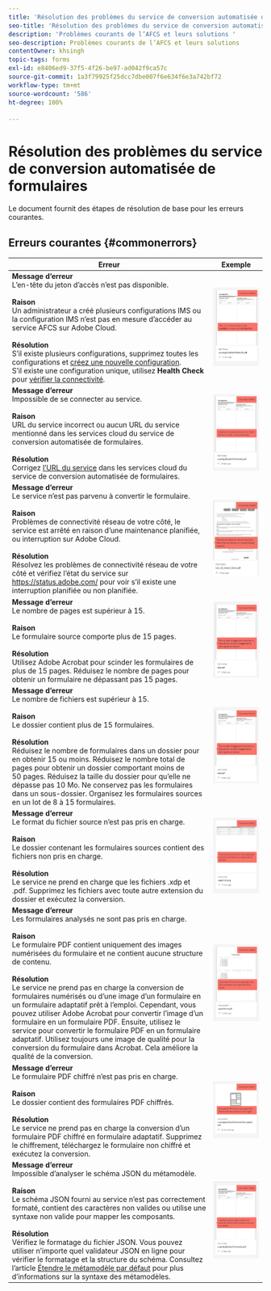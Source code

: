 ```yaml
---
title: 'Résolution des problèmes du service de conversion automatisée de formulaires '
seo-title: 'Résolution des problèmes du service de conversion automatisée de formulaires (AFCS) '
description: 'Problèmes courants de l’AFCS et leurs solutions '
seo-description: Problèmes courants de l’AFCS et leurs solutions
contentOwner: khsingh
topic-tags: forms
exl-id: e8406ed9-37f5-4f26-be97-ad042f9ca57c
source-git-commit: 1a3f79925f25dcc7dbe007f6e634f6e3a742bf72
workflow-type: tm+mt
source-wordcount: '586'
ht-degree: 100%

---
```


# Résolution des problèmes du service de conversion automatisée de formulaires

Le document fournit des étapes de résolution de base pour les erreurs courantes.

<!--The article provides information on installation, configuration and administration issues that may arise in an Automated Forms Conversion Service production environment. -->

## Erreurs courantes {#commonerrors}

| Erreur | Exemple |
|--- |--- |
| **Message d’erreur** <br> L’en-tête du jeton d’accès n’est pas disponible. <br><br> **Raison** <br> Un administrateur a créé plusieurs configurations IMS ou la configuration IMS n’est pas en mesure d’accéder au service AFCS sur Adobe Cloud. <br><br>**Résolution** <br> S’il existe plusieurs configurations, supprimez toutes les configurations et [créez une nouvelle configuration](configure-service.md#obtainpubliccertificates). <br> S’il existe une configuration unique, utilisez **Health Check** pour [vérifier la connectivité](configure-service.md#createintegrationoption). | ![L’en-tête du jeton d’accès n’est pas disponible](assets/invalid-ims-configurations.png) |
| **Message d’erreur** <br> Impossible de se connecter au service.  <br><br>**Raison** <br> URL du service incorrect ou aucun URL du service mentionné dans les services cloud du service de conversion automatisée de formulaires. <br><br>**Résolution** <br> Corrigez [l’URL du service](configure-service.md#configure-the-cloud-service) dans les services cloud du service de conversion automatisée de formulaires. | ![Impossible de se connecter au service.](assets/wrong-service-url-configured.png) |
| **Message d’erreur** <br> Le service n’est pas parvenu à convertir le formulaire.  <br><br>**Raison** <br> Problèmes de connectivité réseau de votre côté, le service est arrêté en raison d’une maintenance planifiée, ou interruption sur Adobe Cloud. <br><br>**Résolution** <br> Résolvez les problèmes de connectivité réseau de votre côté et vérifiez l’état du service sur https://status.adobe.com/ pour voir s’il existe une interruption planifiée ou non planifiée. | ![Impossible de se connecter au service.](assets/conversion-failure.png) |
| **Message d’erreur** <br> Le nombre de pages est supérieur à 15.  <br><br>**Raison** <br> Le formulaire source comporte plus de 15 pages.  <br><br>**Résolution** <br> Utilisez Adobe Acrobat pour scinder les formulaires de plus de 15 pages. Réduisez le nombre de pages pour obtenir un formulaire ne dépassant pas 15 pages. | ![Impossible de se connecter au service.](assets/number-of-pages.png) |
| **Message d’erreur** <br> Le nombre de fichiers est supérieur à 15.  <br><br>**Raison** <br>  Le dossier contient plus de 15 formulaires. <br><br>**Résolution** <br> Réduisez le nombre de formulaires dans un dossier pour en obtenir 15 ou moins. Réduisez le nombre total de pages pour obtenir un dossier comportant moins de 50 pages. Réduisez la taille du dossier pour qu’elle ne dépasse pas 10 Mo. Ne conservez pas les formulaires dans un sous-dossier. Organisez les formulaires sources en un lot de 8 à 15 formulaires. | ![Impossible de se connecter au service.](assets/number-of-pages.png) |
| **Message d’erreur** <br> Le format du fichier source n’est pas pris en charge.  <br><br>**Raison** <br> Le dossier contenant les formulaires sources contient des fichiers non pris en charge. <br><br>**Résolution** <br> Le service ne prend en charge que les fichiers .xdp et .pdf. Supprimez les fichiers avec toute autre extension du dossier et exécutez la conversion. | ![Impossible de se connecter au service.](assets/unsupported-file-formats.png) |
| **Message d’erreur** <br> Les formulaires analysés ne sont pas pris en charge.  <br><br>**Raison** <br> Le formulaire PDF contient uniquement des images numérisées du formulaire et ne contient aucune structure de contenu. <br><br>**Résolution** <br> Le service ne prend pas en charge la conversion de formulaires numérisés ou d’une image d’un formulaire en un formulaire adaptatif prêt à l’emploi. Cependant, vous pouvez utiliser Adobe Acrobat pour convertir l’image d’un formulaire en un formulaire PDF. Ensuite, utilisez le service pour convertir le formulaire PDF en un formulaire adaptatif. Utilisez toujours une image de qualité pour la conversion du formulaire dans Acrobat. Cela améliore la qualité de la conversion. | ![Impossible de se connecter au service.](assets/scanned-forms-error.png) |
| **Message d’erreur** <br> Le formulaire PDF chiffré n’est pas pris en charge.  <br><br>**Raison** <br> Le dossier contient des formulaires PDF chiffrés. <br><br>**Résolution** <br> Le service ne prend pas en charge la conversion d’un formulaire PDF chiffré en formulaire adaptatif. Supprimez le chiffrement, téléchargez le formulaire non chiffré et exécutez la conversion. | ![Impossible de se connecter au service.](assets/secured-pdf-form.png) |
| **Message d’erreur** <br> Impossible d’analyser le schéma JSON du métamodèle.  <br><br>**Raison** <br> Le schéma JSON fourni au service n’est pas correctement formaté, contient des caractères non valides ou utilise une syntaxe non valide pour mapper les composants.  <br><br>**Résolution** <br> Vérifiez le formatage du fichier JSON. Vous pouvez utiliser n’importe quel validateur JSON en ligne pour vérifier le formatage et la structure du schéma. Consultez l’article [Étendre le métamodèle par défaut](extending-the-default-meta-model.md) pour plus d’informations sur la syntaxe des métamodèles. | ![Impossible de se connecter au service.](assets/invalid-meta-model-schema.png) |

<!--

<table>
<thead>
<tr>
<th>Error</th>
<th>Example</th>
</tr>
</thead>
<tbody>
<tr>
<td><strong>Error Message</strong> <p> The access token header is not available. </p><br><strong>Reason</strong> <br> An administrator has created multiple IMS configurations or IMS configuration is not able to reach AFCS service on Adobe Cloud. <br><br><strong>Resolution</strong> <br> If there are multiple configurations, delete all the configurations and <a href="configure-service.md#obtainpubliccertificates">create a new configuration</a>. <br> If there is a single configuration, use <strong> Health Check </strong> to <a href="configure-service.md#createintegrationoption">check connectivity</a>.</td>
<td><img alt="The access token header is not available" src="assets/invalid-ims-configuration.png" /></td>
</tr>
<tr>
<td><strong>Error Message</strong> <br> Unable to connect to the service.  <br><br><strong>Reason</strong> <br> Incorrect service URL or no service URL is mentioned in Automated Forms Conversion Service cloud services. <br><br><strong>Resolution</strong> <br> Correct <a href="configure-service.md#configure-the-cloud-service">Service URL</a> in Automated Forms Conversion Service Cloud services.</td>
<td><img alt="Unable to connect to the service." src="assets/wrong-endpoint-configured.png" /></td>
</tr>
<tr>
<td><strong>Error Message</strong> <br> The service failed to convert the form.  <br><br><strong>Reason</strong> <br> Network connectivity issues at your end, the service is down due to scheduled maintenance, or outage on Adobe Cloud. <br><br><strong>Resolution</strong> <br> Resolve network connectivity issues at your end and check the status of the service on <a href="https://status.adobe.com/">https://status.adobe.com/</a> for a planned or unplanned outage.</td>
<td><img alt="The service failed to convert the form." src="assets/service-failure.png" /></td>
</tr>
<tr>
<td><strong>Error Message</strong> <br> The number of pages is more than 15.  <br><br><strong>Reason</strong> <br> The source form is more than 15 pages long.  <br><br><strong>Resolution</strong> <br> Use Adobe Acrobat to split forms with more than 15 pages. Bring the number of pages in a form to less than 15.</td>
<td><img alt="The number of pages is more than 15." src="assets/number-of-pages.png" /></td>
</tr>
<tr>
<td><strong>Error Message</strong> <br> The number of files is more than 15.  <br><br><strong>Reason</strong> <br>  The folder contains more than 15 forms. <br><br><strong>Resolution</strong> <br> Bring the number of forms in a folder to less than or equal to 15. Bring the total number of pages in a folder less than 50. Bring the size of the folder to less than 10 MB. Do not keep forms in a sub-folder. Organize source forms into a batch of 8-15 forms.</td>
<td><img alt="The number of files is more than 15." src="assets/number-of-pages.png" /></td>
</tr>
<tr>
<td><strong>Error Message</strong> <br> The source file format is not supported.  <br><br><strong>Reason</strong> <br> The folder containing source forms have some unsupported files. <br><br><strong>Resolution</strong> <br> The service supports only .xdp and .pdf files. Remove files with any other extension from the folder and run the conversion.</td>
<td><img alt="The source file format is not supported." src="assets/unsupported-file-formats.png" /></td>
</tr>
<tr>
<td><strong>Error Message</strong> <br> Scanned forms are not supported.  <br><br><strong>Reason</strong> <br> The PDF form contains only scanned images of the form and contains no content structure. <br><br><strong>Resolution</strong> <br> The service does not support converting scanned forms or an image of a form to an adaptive out-of-the-box. However, you use Adobe Acrobat to convert the image of a form to a PDF Form. Then, use the service to convert the PDF Form to an adaptive form. Always use a high-quality image of the form for conversion in Acrobat. It improves the quality of the conversion.</td>
<td><img alt="Scanned forms are not supported." src="assets/scanned-forms-error.png" /></td>
</tr>
<tr>
<td><strong>Error Message</strong> <br> Encrypted PDF form is not supported.  <br><br><strong>Reason</strong> <br> The folder contains encrypted PDF forms. <br><br><strong>Resolution</strong> <br> The service does not support converting an encrypted PDF form to an adaptive form. Remove the encryption, upload the non-encrypted form, and run the conversion.</td>
<td><img alt="Encrypted PDF form is not supported." src="assets/secured-pdf-form.png" /></td>
</tr>
<tr>
<td><strong>Error Message</strong> <br> Unable to parse meta-model JSON schema.  <br><br><strong>Reason</strong> <br> The JSON schema supplied to the service is not properly formatted, contains invalid characters, or uses invalid syntax to map components.  <br><br><strong>Resolution</strong> <br> Check the formatting of the JSON file. You can use any online JSON validator to check the formatting and structure of the schema. See, <a href="extending-the-default-meta-model.md">Extend the default meta-model</a> article for information on meta-model syntax.</td>
<td><img alt="Unable to parse meta-model JSON schema" src="assets/invalid-meta-model-schema.png" /></td>
</tr>
</tbody>
</table>
-->
